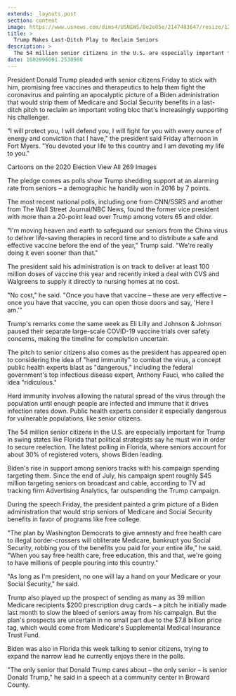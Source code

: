 ```yaml
--- 
extends: _layouts.post 
section: content 
image: https://www.usnews.com/dims4/USNEWS/8e2e85e/2147483647/resize/1200x%3E/quality/85/?url=http%3A%2F%2Fmedia.beam.usnews.com%2Ffa%2Fb9%2Fa56f9e10497da3c9c2c2ff6ce678%2F201016-trumpfla-editorial.jpg 
title: > 
  Trump Makes Last-Ditch Play to Reclaim Seniors 
description: > 
  The 54 million senior citizens in the U.S. are especially important for Trump in swing states like Florida that political strategists say he must win in order to secure reelection.Since the end of July, his campaign spent roughly $45 million targeting seniors on broadcast and cable, according to TV ad tracking firm Advertising Analytics, far outspending the Trump campaign."When you say free health care, free education, this and that, we're going to have millions of people pouring into this country.""As long as I'm president, no one will lay a hand on your Medicare or your Social Security," he said."The only senior that Donald Trump cares about – the only senior – is senior Donald Trump," he said in a speech at a community center in Broward County. 
date: 1602896601.2530508 
--- 
```

President Donald Trump pleaded with senior citizens Friday to stick with him, promising free vaccines and therapeutics to help them fight the coronavirus and painting an apocalyptic picture of a Biden administration that would strip them of Medicare and Social Security benefits in a last-ditch pitch to reclaim an important voting bloc that's increasingly supporting his challenger.

"I will protect you, I will defend you, I will fight for you with every ounce of energy and conviction that I have," the president said Friday afternoon in Fort Myers. "You devoted your life to this country and I am devoting my life to you."

Cartoons on the 2020 Election View All 269 Images

The pledge comes as polls show Trump shedding support at an alarming rate from seniors – a demographic he handily won in 2016 by 7 points.

The most recent national polls, including one from CNN/SSRS and another from The Wall Street Journal/NBC News, found the former vice president with more than a 20-point lead over Trump among voters 65 and older.

"I'm moving heaven and earth to safeguard our seniors from the China virus to deliver life-saving therapies in record time and to distribute a safe and effective vaccine before the end of the year," Trump said. "We're really doing it even sooner than that."

The president said his administration is on track to deliver at least 100 million doses of vaccine this year and recently inked a deal with CVS and Walgreens to supply it directly to nursing homes at no cost.

"No cost," he said. "Once you have that vaccine – these are very effective – once you have that vaccine, you can open those doors and say, 'Here I am.'"

Trump's remarks come the same week as Eli Lilly and Johnson & Johnson paused their separate large-scale COVID-19 vaccine trials over safety concerns, making the timeline for completion uncertain.

The pitch to senior citizens also comes as the president has appeared open to considering the idea of "herd immunity" to combat the virus, a concept public health experts blast as "dangerous," including the federal government's top infectious disease expert, Anthony Fauci, who called the idea "ridiculous."

Herd immunity involves allowing the natural spread of the virus through the population until enough people are infected and immune that it drives infection rates down. Public health experts consider it especially dangerous for vulnerable populations, like senior citizens.

The 54 million senior citizens in the U.S. are especially important for Trump in swing states like Florida that political strategists say he must win in order to secure reelection. The latest polling in Florida, where seniors account for about 30% of registered voters, shows Biden leading.

Biden's rise in support among seniors tracks with his campaign spending targeting them. Since the end of July, his campaign spent roughly $45 million targeting seniors on broadcast and cable, according to TV ad tracking firm Advertising Analytics, far outspending the Trump campaign.

During the speech Friday, the president painted a grim picture of a Biden administration that would strip seniors of Medicare and Social Security benefits in favor of programs like free college.

"The plan by Washington Democrats to give amnesty and free health care to illegal border-crossers will obliterate Medicare, bankrupt you Social Security, robbing you of the benefits you paid for your entire life," he said. "When you say free health care, free education, this and that, we're going to have millions of people pouring into this country."

"As long as I'm president, no one will lay a hand on your Medicare or your Social Security," he said.

Trump also played up the prospect of sending as many as 39 million Medicare recipients $200 prescription drug cards – a pitch he initially made last month to slow the bleed of seniors away from his campaign. But the plan's prospects are uncertain in no small part due to the $7.8 billion price tag, which would come from Medicare's Supplemental Medical Insurance Trust Fund.

Biden was also in Florida this week talking to senior citizens, trying to expand the narrow lead he currently enjoys there in the polls.

"The only senior that Donald Trump cares about – the only senior – is senior Donald Trump," he said in a speech at a community center in Broward County.